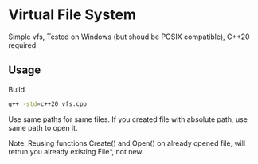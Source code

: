 # Virtual File System

Simple vfs, Tested on Windows (but shoud be POSIX compatible), C++20 required

## Usage

Build

```bash
g++ -std=c++20 vfs.cpp
```

Use same paths for same files. If you created file with absolute path, use same path to open it.

Note: Reusing functions Create() and Open() on already opened file, will retrun you already existing File*, not new.
